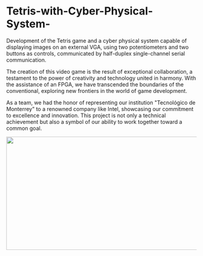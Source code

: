 # Tetris-with-Cyber-Physical-System-
Development of the Tetris game and a cyber physical system capable of displaying images on an external VGA, using two potentiometers and two buttons as controls, communicated by half-duplex single-channel serial communication. 

The creation of this video game is the result of exceptional collaboration, a testament to the power of creativity and technology united in harmony. With the assistance of an FPGA, we have transcended the boundaries of the conventional, exploring new frontiers in the world of game development.

As a team, we had the honor of representing our institution "Tecnológico de Monterrey" to a renowned company like Intel, showcasing our commitment to excellence and innovation. This project is not only a technical achievement but also a symbol of our ability to work together toward a common goal.


[<img src="https://img.youtube.com/vi/pJL0NukXaIs/hqdefault.jpg" width="600" height="300"
/>](https://www.youtube.com/embed/pJL0NukXaIs)





